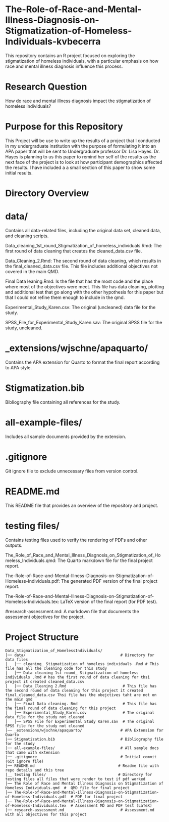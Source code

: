 # The-Role-of-Race-and-Mental-Illness-Diagnosis-on-Stigmatization-of-Homeless-Individuals-kvbecerra

This repository contains an R project focused on exploring the stigmatization of homeless individuals, with a particular emphasis on how race and mental illness diagnosis influence this process.
# Research Question
How do race and mental illness diagnosis impact the stigmatization of homeless individuals?
# Purpose for this Repository
This Project will be use to write up the results of a project that I conducted in my undergraduate institution with the purpose of formulating it into an APA paper that will be sent to Undergraduate professor Dr. Lisa Hayes. Dr. Hayes is planning to us this paper to remind her self of the results as the next face of the project is to look at how participant demographics affected the results. I have included a a small section of this paper to show some initial results. 

# Directory Overview
# data/
Contains all data-related files, including the original data set, cleaned data, and cleaning scripts.


Data_cleaning_1st_round_Stigmatization_of_homeless_individuals.Rmd: The first round of data cleaning that creates the cleaned_data.csv file.

Data_Cleaning_2.Rmd: The second round of data cleaning, which results in the final_cleaned_data.csv file. This file includes additional objectives not covered in the main QMD.

Final Data leaning.Rmd: Is the file that has the most code and the place where most of the objectives were meet. This file has data cleaning, plotting and additional test that go along with the other hypothesis for this paper but that I could not refine them enough to include in the qmd. 

Experimental_Study_Karen.csv: The original (uncleaned) data file for the study.

SPSS_File_for_Experimental_Study_Karen.sav: The original SPSS file for the study, uncleaned.

#  _extensions/wjschne/apaquarto/
Contains the APA extension for Quarto to format the final report according to APA style.

# Stigmatization.bib
Bibliography file containing all references for the study.

# all-example-files/
Includes all sample documents provided by the extension.

# .gitignore
Git ignore file to exclude unnecessary files from version control.

# README.md
This README file that provides an overview of the repository and project.

# testing files/
Contains testing files used to verify the rendering of PDFs and other outputs.

The_Role_of_Race_and_Mental_Illness_Diagnosis_on_Stigmatization_of_Homeless_Individuals.qmd: The Quarto markdown file for the final project report.

The-Role-of-Race-and-Mental-Illness-Diagnosis-on-Stigmatization-of-Homeless-Individuals.pdf: The generated PDF version of the final project report.

The-Role-of-Race-and-Mental-Illness-Diagnosis-on-Stigmatization-of-Homeless-Individuals.tex: LaTeX version of the final report (for PDF test).

#research-assessment.md: A markdown file that documents the assessment objectives for the project.
# Project Structure

```plaintext
Data_Stigmatization_of_HomelessIndividuals/
│── data/                                          # Directory for data files
│   │── cleaning_ Stigmatization of homeless individuals .Rmd # This file has all the cleaning code for this study
│   │── Data cleaning 1st round_ Stigmatization of homeless individuals .Rmd # has the first round of data cleaning for thsi project it created cleaned_data.csv
│   │── Data_Cleaning 2.Rmd                         # This file has the second round of data cleaning for this project it created final_cleaned_data.csv Thsi file has the obejctives taht are not on the main qmd
│   │── Final Data cleaning. Rmd                    # This file has the final round of data cleaning for this project
│   │── Experimental_Study_Karen.csv                # The original data file for the study not cleaned
│   │── SPSS File for Experimental Study Karen.sav  # The original SPSS file for the study not cleaned
│── _extensions/wjschne/apaquarto/                 # APA Extension for Quarto
|── Stigmatization.bib                             # Bibliography file for the study
│── all-example-files/                             # All sample docs that came with extension
│── .gitignore                                     # Initial commit (Git ignore file)
│── README.md                                     # Readme file with repo details and this tree
|__ testing files/                                # Directory for testing files all files that were render to test if pdf worked
│── The Role of Race and Mental Illness Diagnosis on Stigmatization of Homeless Individuals.qmd  #  QMD file for final project 
│── The-Role-of-Race-and-Mental-Illness-Diagnosis-on-Stigmatization-of-Homeless-Individuals.pdf  # PDF for final project
│── The-Role-of-Race-and-Mental-Illness-Diagnosis-on-Stigmatization-of-Homeless-Individuals.tex  # Assessment MD and PDF test (LaTeX)
│── research-assessment.md                         # Assessment.md with all objectives for this project 


